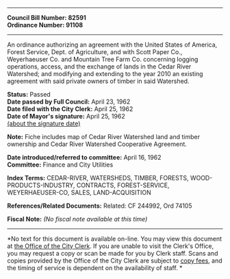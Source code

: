 * * * * *  
  
**Council Bill Number: [](#h0)[](#h2)82591**   
**Ordinance Number: 91108**  
  
* * * * *  
  
An ordinance authorizing an agreement with the United States of America, Forest Service, Dept. of Agriculture, and with Scott Paper Co., Weyerhaeuser Co. and Mountain Tree Farm Co. concerning logging operations, access, and the exchange of lands in the Cedar River Watershed; and modifying and extending to the year 2010 an existing agreement with said private owners of timber in said Watershed.  
  
**Status:** Passed   
**Date passed by Full Council:** April 23, 1962   
**Date filed with the City Clerk:** April 25, 1962   
**Date of Mayor's signature:** April 25, 1962   
[(about the signature date)](/~public/approvaldate.htm)   
  
**Note:** Fiche includes map of Cedar River Watershed land and timber ownership and Cedar River Watershed Cooperative Agreement.  
  
  
**Date introduced/referred to committee:** April 16, 1962   
**Committee:** Finance and City Utilities   
  
**Index Terms:** CEDAR-RIVER, WATERSHEDS, TIMBER, FORESTS, WOOD-PRODUCTS-INDUSTRY, CONTRACTS, FOREST-SERVICE, WEYERHAEUSER-CO, SALES, LAND-ACQUISITION  
  
**References/Related Documents:** Related: CF 244992, Ord 74105  
  
**Fiscal Note:** *(No fiscal note available at this time)*  
  
* * * * *  
  
*No text for this document is available on-line. You may view this document at [the Office of the City Clerk](http://www.seattle.gov/leg/clerk/contactUs.htm). If you are unable to visit the Clerk's Office, you may request a copy or scan be made for you by Clerk staff. Scans and copies provided by the Office of the City Clerk are subject to [copy fees](http://clerk.seattle.gov/~public/clerkfees.htm), and the timing of service is dependent on the availability of staff. *  
  
  
